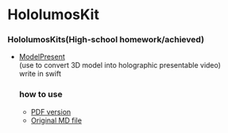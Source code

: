 # HololumosKit

 ### HololumosKits(High-school homework/achieved)
<ul>
  <li>
     <a href='https://github.com/liujiahua123123/HololumosKit/tree/master/ModelPresent'> ModelPresent</a>
     <br>
     (use to convert 3D model into holographic presentable video)
     <br>
     write in swift
     <br>
     <h3>
     how to use
     </h3> 
     <ul>
        <li><a href='https://github.com/liujiahua123123/HololumosKit/blob/master/ModelPresent/how%20to%20use/Instruction/Instruction.pdf'>PDF version</a></li>
        <li><a href='https://github.com/liujiahua123123/HololumosKit/blob/master/ModelPresent/how%20to%20use/'>Original MD file</a></li>
     </ul>
  </li>
<ul>
